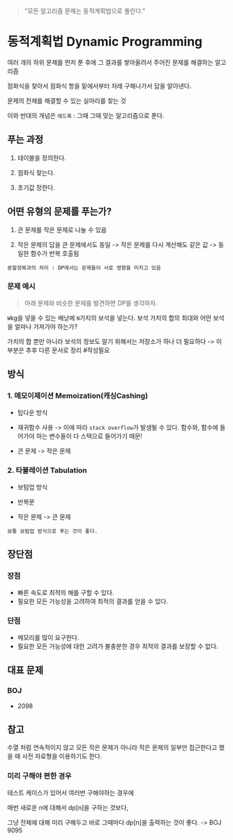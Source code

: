 > "모든 알고리즘 문제는 동적계획법으로 풀린다."

# 동적계획법 Dynamic Programming

여러 개의 하위 문제를 먼저 푼 후에 그 결과를 쌓아올려서 주어진 문제를 해결하는 알고리즘

점화식을 찾아서 점화식 항을 밑에서부터 차례 구해나가서 답을 알아낸다.

문제의 전체를 해결할 수 있는 실마리를 찾는 것

이와 반대의 개념은 `에드혹` : 그때 그때 맞는 알고리즘으로 푼다. 

## 푸는 과정
1. 테이블을 정의한다.
   
2. 점화식 찾는다.
   
3. 초기값 정한다.

## 어떤 유형의 문제를 푸는가?
1. 큰 문제를 작은 문제로 나눌 수 있음

2. 작은 문제의 답을 큰 문제에서도 동일 -> 작은 문제를 다시 계산해도 같은 값 -> 동일한 함수가 반복 호출됨

`분할정복과의 차이 : DP에서는 문제들이 서로 영향을 미치고 있음`

### 문제 예시 
> 아래 문제와 비슷한 문제를 발견하면 DP를 생각하자.

`W`kg을 넣을 수 있는 배낭에 `N`가지의 보석을 넣는다. 
보석 가치의 합의 최대와 어떤 보석을 얼마나 가져가야 하는가?

가치의 합 뿐만 아니라 보석의 정보도 알기 위해서는 저장소가 하나 더 필요하다
-> 이부분은 추후 다른 문서로 정리 #작성필요 

## 방식

### 1. 메모이제이션 Memoization(캐싱Cashing)
- 탑다운 방식
  
- 재귀함수 사용 -> 이에 따라 `stack overflow`가 발생될 수 있다.
	  함수와, 함수에 들어가야 하는 변수들이 다 스택으로 들어가기 때문!
	  
- 큰 문제 -> 작은 문제

### 2. 타뷸레이션 Tabulation
- 보텀업 방식
  
- 반복문
  
- 작은 문제 -> 큰 문제

`보통 보텀업 방식으로 푸는 것이 좋다.`

## 장단점
### 장점
- 빠른 속도로 최적의 해를 구할 수 있다.
- 필요한 모든 가능성을 고려하여 최적의 결과를 얻을 수 있다.

### 단점
- 메모리를 많이 요구한다.
- 필요한 모든 가능성에 대한 고려가 불충분한 경우 최적의 결과를 보장할 수 없다.

## 대표 문제
### BOJ
- 2098

## 참고 

수열 처럼 연속적이지 않고 모든 작은 문제가 아니라 작은 문제의 일부만 접근한다고 했을 때 사전 자료형을 이용하기도 한다.

### 미리 구해야 편한 경우

테스트 케이스가 있어서 여러번 구해야하는 경우에

매번 새로운 n에 대해서 dp\[n\]을 구하는 것보다,

그냥 전체에 대해 미리 구해두고 바로 그때마다 dp\[n\]을 출력하는 것이 좋다. -> BOJ 9095